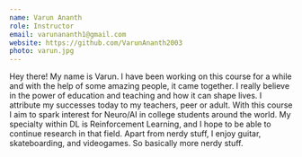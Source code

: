 ```yaml
---
name: Varun Ananth
role: Instructor
email: varunananth1@gmail.com
website: https://github.com/VarunAnanth2003
photo: varun.jpg
---
```


Hey there! My name is Varun. I have been working on this course for a while and with the help of some amazing people, it came together. I really believe in the power of education and teaching and how it can shape lives. I attribute my successes today to my teachers, peer or adult. With this course I aim to spark interest for Neuro/AI in college students around the world. My specialty within DL is Reinforcement Learning, and I hope to be able to continue research in that field. Apart from nerdy stuff, I enjoy guitar, skateboarding, and videogames. So basically more nerdy stuff.